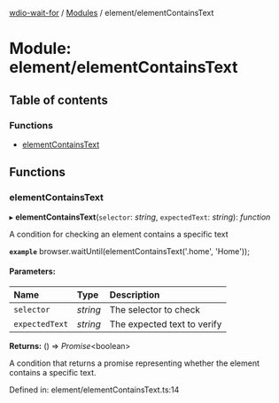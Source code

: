 [wdio-wait-for](../README.md) / [Modules](../modules.md) / element/elementContainsText

# Module: element/elementContainsText

## Table of contents

### Functions

- [elementContainsText](element_elementcontainstext.md#elementcontainstext)

## Functions

### elementContainsText

▸ **elementContainsText**(`selector`: *string*, `expectedText`: *string*): *function*

A condition for checking an element contains a specific text

**`example`** 
browser.waitUntil(elementContainsText('.home', 'Home'));

#### Parameters:

| Name | Type | Description |
| :------ | :------ | :------ |
| `selector` | *string* | The selector to check |
| `expectedText` | *string* | The expected text to verify |

**Returns:** () => *Promise*<boolean\>

A condition that returns a promise
    representing whether the element contains a specific text.

Defined in: element/elementContainsText.ts:14
